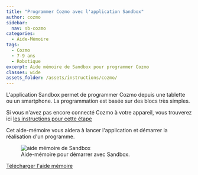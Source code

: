 ```yaml
---
title: "Programmer Cozmo avec l'application Sandbox"
author: cozmo
sidebar:
  nav: sb-cozmo
categories:
  - Aide-Mémoire
tags:
  - Cozmo
  - 7-9 ans
  - Robotique
excerpt: Aide mémoire de Sandbox pour programmer Cozmo
classes: wide
assets_folder: /assets/instructions/cozmo/
---
```


L'application Sandbox permet de programmer Cozmo depuis une tablette ou un smartphone. La programmation est basée sur des blocs très simples.

Si vous n'avez pas encore connecté Cozmo à votre appareil, vous trouverez  ici <a href="{{site.baseurl}}/aide-m%C3%A9moire/cozmo-mise-en-route/" target="_blank" >les instructions pour cette étape</a>

Cet aide-mémoire vous aidera à lancer l'application et démarrer la réalisation d'un programme.

<figure>
  <img src="{{site.baseurl}}{{page.assets_folder}}cozmo-sandbox.png" alt="aide mémoire de Sandbox">
  <figcaption>Aide-mémoire pour démarrer avec Sandbox.</figcaption>
</figure>
<!-- A4 -->

<a href="{{site.baseurl}}{{page.assets_folder}}/cozmo-sandbox.png" target="_blank" class=".btn .btn--success .btn--large">Télécharger l'aide mémoire</a>

